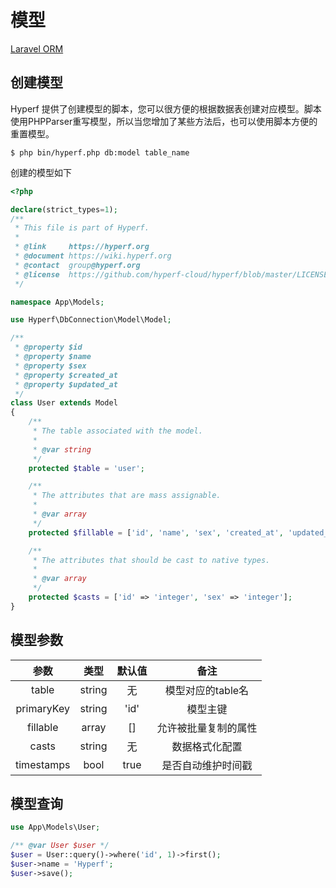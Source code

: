 # 模型

[Laravel ORM](https://laravel.com/docs/5.8/eloquent)

## 创建模型

Hyperf 提供了创建模型的脚本，您可以很方便的根据数据表创建对应模型。脚本使用PHPParser重写模型，所以当您增加了某些方法后，也可以使用脚本方便的重置模型。

~~~
$ php bin/hyperf.php db:model table_name
~~~

创建的模型如下
~~~php
<?php

declare(strict_types=1);
/**
 * This file is part of Hyperf.
 *
 * @link     https://hyperf.org
 * @document https://wiki.hyperf.org
 * @contact  group@hyperf.org
 * @license  https://github.com/hyperf-cloud/hyperf/blob/master/LICENSE
 */

namespace App\Models;

use Hyperf\DbConnection\Model\Model;

/**
 * @property $id
 * @property $name
 * @property $sex
 * @property $created_at
 * @property $updated_at
 */
class User extends Model
{
    /**
     * The table associated with the model.
     *
     * @var string
     */
    protected $table = 'user';

    /**
     * The attributes that are mass assignable.
     *
     * @var array
     */
    protected $fillable = ['id', 'name', 'sex', 'created_at', 'updated_at'];

    /**
     * The attributes that should be cast to native types.
     *
     * @var array
     */
    protected $casts = ['id' => 'integer', 'sex' => 'integer'];
}
~~~

## 模型参数

|    参数    |  类型  | 默认值 |         备注         |
|:----------:|:------:|:------:|:--------------------:|
|   table    | string |   无   |  模型对应的table名   |
| primaryKey | string |  'id'  |       模型主键       |
|  fillable  | array  |   []   | 允许被批量复制的属性 |
|   casts    | string |   无   |    数据格式化配置    |
| timestamps |  bool  |  true  |  是否自动维护时间戳  |

## 模型查询

~~~php
use App\Models\User;

/** @var User $user */
$user = User::query()->where('id', 1)->first();
$user->name = 'Hyperf';
$user->save();

~~~

